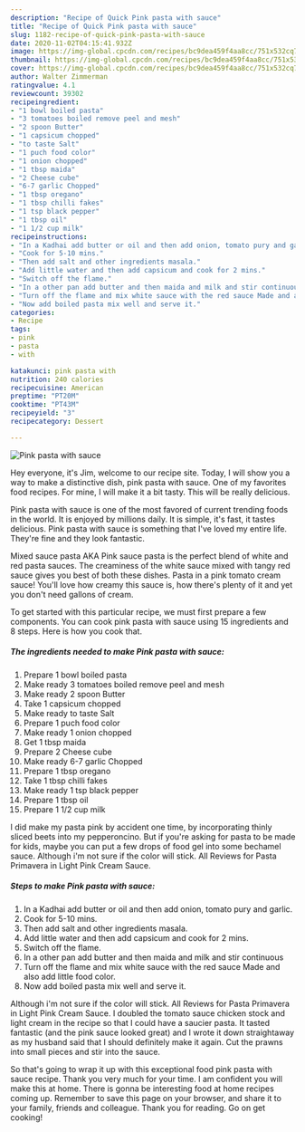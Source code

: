 ```yaml
---
description: "Recipe of Quick Pink pasta with sauce"
title: "Recipe of Quick Pink pasta with sauce"
slug: 1182-recipe-of-quick-pink-pasta-with-sauce
date: 2020-11-02T04:15:41.932Z
image: https://img-global.cpcdn.com/recipes/bc9dea459f4aa8cc/751x532cq70/pink-pasta-with-sauce-recipe-main-photo.jpg
thumbnail: https://img-global.cpcdn.com/recipes/bc9dea459f4aa8cc/751x532cq70/pink-pasta-with-sauce-recipe-main-photo.jpg
cover: https://img-global.cpcdn.com/recipes/bc9dea459f4aa8cc/751x532cq70/pink-pasta-with-sauce-recipe-main-photo.jpg
author: Walter Zimmerman
ratingvalue: 4.1
reviewcount: 39302
recipeingredient:
- "1 bowl boiled pasta"
- "3 tomatoes boiled remove peel and mesh"
- "2 spoon Butter"
- "1 capsicum chopped"
- "to taste Salt"
- "1 puch food color"
- "1 onion chopped"
- "1 tbsp maida"
- "2 Cheese cube"
- "6-7 garlic Chopped"
- "1 tbsp oregano"
- "1 tbsp chilli fakes"
- "1 tsp black pepper"
- "1 tbsp oil"
- "1 1/2 cup milk"
recipeinstructions:
- "In a Kadhai add butter or oil and then add onion, tomato pury and garlic."
- "Cook for 5-10 mins."
- "Then add salt and other ingredients masala."
- "Add little water and then add capsicum and cook for 2 mins."
- "Switch off the flame."
- "In a other pan add butter and then maida and milk and stir continuous"
- "Turn off the flame and mix white sauce with the red sauce Made and also add little food color."
- "Now add boiled pasta mix well and serve it."
categories:
- Recipe
tags:
- pink
- pasta
- with

katakunci: pink pasta with 
nutrition: 240 calories
recipecuisine: American
preptime: "PT20M"
cooktime: "PT43M"
recipeyield: "3"
recipecategory: Dessert

---
```



![Pink pasta with sauce](https://img-global.cpcdn.com/recipes/bc9dea459f4aa8cc/751x532cq70/pink-pasta-with-sauce-recipe-main-photo.jpg)

Hey everyone, it's Jim, welcome to our recipe site. Today, I will show you a way to make a distinctive dish, pink pasta with sauce. One of my favorites food recipes. For mine, I will make it a bit tasty. This will be really delicious.

Pink pasta with sauce is one of the most favored of current trending foods in the world. It is enjoyed by millions daily. It is simple, it's fast, it tastes delicious. Pink pasta with sauce is something that I've loved my entire life. They're fine and they look fantastic.

Mixed sauce pasta AKA Pink sauce pasta is the perfect blend of white and red pasta sauces. The creaminess of the white sauce mixed with tangy red sauce gives you best of both these dishes. Pasta in a pink tomato cream sauce! You&#39;ll love how creamy this sauce is, how there&#39;s plenty of it and yet you don&#39;t need gallons of cream.


To get started with this particular recipe, we must first prepare a few components. You can cook pink pasta with sauce using 15 ingredients and 8 steps. Here is how you cook that.

<!--inarticleads1-->

##### The ingredients needed to make Pink pasta with sauce:

1. Prepare 1 bowl boiled pasta
1. Make ready 3 tomatoes boiled remove peel and mesh
1. Make ready 2 spoon Butter
1. Take 1 capsicum chopped
1. Make ready to taste Salt
1. Prepare 1 puch food color
1. Make ready 1 onion chopped
1. Get 1 tbsp maida
1. Prepare 2 Cheese cube
1. Make ready 6-7 garlic Chopped
1. Prepare 1 tbsp oregano
1. Take 1 tbsp chilli fakes
1. Make ready 1 tsp black pepper
1. Prepare 1 tbsp oil
1. Prepare 1 1/2 cup milk


I did make my pasta pink by accident one time, by incorporating thinly sliced beets into my pepperoncino. But if you&#39;re asking for pasta to be made for kids, maybe you can put a few drops of food gel into some bechamel sauce. Although i&#39;m not sure if the color will stick. All Reviews for Pasta Primavera in Light Pink Cream Sauce. 

<!--inarticleads2-->

##### Steps to make Pink pasta with sauce:

1. In a Kadhai add butter or oil and then add onion, tomato pury and garlic.
1. Cook for 5-10 mins.
1. Then add salt and other ingredients masala.
1. Add little water and then add capsicum and cook for 2 mins.
1. Switch off the flame.
1. In a other pan add butter and then maida and milk and stir continuous
1. Turn off the flame and mix white sauce with the red sauce Made and also add little food color.
1. Now add boiled pasta mix well and serve it.


Although i&#39;m not sure if the color will stick. All Reviews for Pasta Primavera in Light Pink Cream Sauce. I doubled the tomato sauce chicken stock and light cream in the recipe so that I could have a saucier pasta. It tasted fantastic (and the pink sauce looked great) and I wrote it down straightaway as my husband said that I should definitely make it again. Cut the prawns into small pieces and stir into the sauce. 

So that's going to wrap it up with this exceptional food pink pasta with sauce recipe. Thank you very much for your time. I am confident you will make this at home. There is gonna be interesting food at home recipes coming up. Remember to save this page on your browser, and share it to your family, friends and colleague. Thank you for reading. Go on get cooking!
